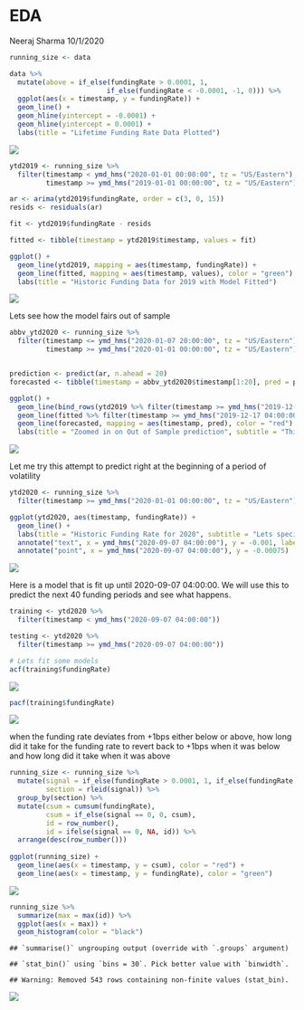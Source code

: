 EDA
================
Neeraj Sharma
10/1/2020

``` r
running_size <- data
```

``` r
data %>%
  mutate(above = if_else(fundingRate > 0.0001, 1, 
                        if_else(fundingRate < -0.0001, -1, 0))) %>%
  ggplot(aes(x = timestamp, y = fundingRate)) + 
  geom_line() + 
  geom_hline(yintercept = -0.0001) + 
  geom_hline(yintercept = 0.0001) + 
  labs(title = "Lifetime Funding Rate Data Plotted") 
```

![](EDA_files/figure-gfm/unnamed-chunk-2-1.png)<!-- -->

``` r
ytd2019 <- running_size %>%
  filter(timestamp < ymd_hms("2020-01-01 00:00:00", tz = "US/Eastern"),
         timestamp >= ymd_hms("2019-01-01 00:00:00", tz = "US/Eastern"))

ar <- arima(ytd2019$fundingRate, order = c(3, 0, 15))
resids <- residuals(ar)

fit <- ytd2019$fundingRate - resids

fitted <- tibble(timestamp = ytd2019$timestamp, values = fit)

ggplot() + 
  geom_line(ytd2019, mapping = aes(timestamp, fundingRate)) + 
  geom_line(fitted, mapping = aes(timestamp, values), color = "green") + 
  labs(title = "Historic Funding Data for 2019 with Model Fitted")
```

![](EDA_files/figure-gfm/unnamed-chunk-3-1.png)<!-- -->

Lets see how the model fairs out of sample

``` r
abbv_ytd2020 <- running_size %>%
  filter(timestamp <= ymd_hms("2020-01-07 20:00:00", tz = "US/Eastern"),
         timestamp >= ymd_hms("2020-01-01 00:00:00", tz = "US/Eastern"))


prediction <- predict(ar, n.ahead = 20)
forecasted <- tibble(timestamp = abbv_ytd2020$timestamp[1:20], pred = prediction[["pred"]] %>% as.numeric())

ggplot() + 
  geom_line(bind_rows(ytd2019 %>% filter(timestamp >= ymd_hms("2019-12-17 04:00:00", tz = "US/Eastern")), abbv_ytd2020), mapping = aes(timestamp, fundingRate)) + 
  geom_line(fitted %>% filter(timestamp >= ymd_hms("2019-12-17 04:00:00", tz = "US/Eastern")), mapping = aes(timestamp, values), color = "green") + 
  geom_line(forecasted, mapping = aes(timestamp, pred), color = "red") + 
  labs(title = "Zoomed in on Out of Sample prediction", subtitle = "This is not interesting because I don't have volatility. Need to pick a better sample.")
```

![](EDA_files/figure-gfm/unnamed-chunk-4-1.png)<!-- -->

Let me try this attempt to predict right at the beginning of a period of
volatility

``` r
ytd2020 <- running_size %>%
  filter(timestamp >= ymd_hms("2020-01-01 00:00:00", tz = "US/Eastern"))

ggplot(ytd2020, aes(timestamp, fundingRate)) + 
  geom_line() + 
  labs(title = "Historic Funding Rate for 2020", subtitle = "Lets specifically analyze the period beginning on 2020-09-07 04:00:00") + 
  annotate("text", x = ymd_hms("2020-09-07 04:00:00"), y = -0.001, label = "2020-09-07 04:00:00") + 
  annotate("point", x = ymd_hms("2020-09-07 04:00:00"), y = -0.00075)
```

![](EDA_files/figure-gfm/unnamed-chunk-5-1.png)<!-- -->

Here is a model that is fit up until 2020-09-07 04:00:00. We will use
this to predict the next 40 funding periods and see what happens.

``` r
training <- ytd2020 %>%
  filter(timestamp < ymd_hms("2020-09-07 04:00:00"))

testing <- ytd2020 %>%
  filter(timestamp >= ymd_hms("2020-09-07 04:00:00"))

# Lets fit some models
acf(training$fundingRate)
```

![](EDA_files/figure-gfm/unnamed-chunk-6-1.png)<!-- -->

``` r
pacf(training$fundingRate)
```

![](EDA_files/figure-gfm/unnamed-chunk-6-2.png)<!-- -->

when the funding rate deviates from +1bps either below or above, how
long did it take for the funding rate to revert back to +1bps when it
was below and how long did it take when it was above

``` r
running_size <- running_size %>%
  mutate(signal = if_else(fundingRate > 0.0001, 1, if_else(fundingRate < -0.0001, -1, 0)),
         section = rleid(signal)) %>%
  group_by(section) %>%
  mutate(csum = cumsum(fundingRate),
         csum = if_else(signal == 0, 0, csum),
         id = row_number(),
         id = ifelse(signal == 0, NA, id)) %>%
  arrange(desc(row_number()))
 
ggplot(running_size) + 
  geom_line(aes(x = timestamp, y = csum), color = "red") + 
  geom_line(aes(x = timestamp, y = fundingRate), color = "green")
```

![](EDA_files/figure-gfm/unnamed-chunk-7-1.png)<!-- -->

``` r
running_size %>%
  summarize(max = max(id)) %>%
  ggplot(aes(x = max)) + 
  geom_histogram(color = "black")
```

    ## `summarise()` ungrouping output (override with `.groups` argument)

    ## `stat_bin()` using `bins = 30`. Pick better value with `binwidth`.

    ## Warning: Removed 543 rows containing non-finite values (stat_bin).

![](EDA_files/figure-gfm/unnamed-chunk-7-2.png)<!-- -->
